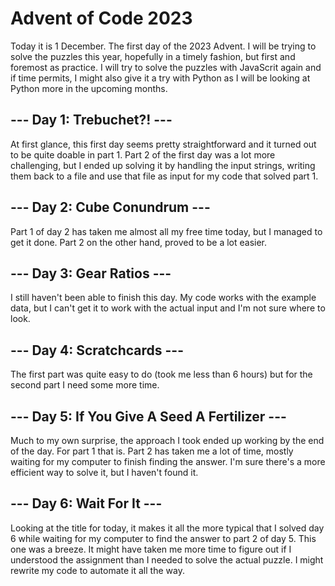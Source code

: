 # Advent of Code 2023

Today it is 1 December. The first day of the 2023 Advent. 
I will be trying to solve the puzzles this year, hopefully in a timely fashion, 
but first and foremost as practice.
I will try to solve the puzzles with JavaScrit again and if time permits, 
I might also give it a try with Python as I will be looking at Python more 
in the upcoming months.

## --- Day 1: Trebuchet?! ---

At first glance, this first day seems pretty straightforward and it turned out to be quite doable in part 1.
Part 2 of the first day was a lot more challenging, but I ended up solving it by handling the input strings, 
writing them back to a file and use that file as input for my code that solved part 1.


## --- Day 2: Cube Conundrum ---

Part 1 of day 2 has taken me almost all my free time today, but I managed to get it done.
Part 2 on the other hand, proved to be a lot easier.


## --- Day 3: Gear Ratios ---

I still haven't been able to finish this day. My code works with the example data, 
but I can't get it to work with the actual input and I'm not sure where to look.


## --- Day 4: Scratchcards ---

The first part was quite easy to do (took me less than 6 hours) but for the second part I need some more time.


## --- Day 5: If You Give A Seed A Fertilizer ---

Much to my own surprise, the approach I took ended up working by the end of the day. For part 1 that is.
Part 2 has taken me a lot of time, mostly waiting for my computer to finish finding the answer.
I'm sure there's a more efficient way to solve it, but I haven't found it.


## --- Day 6: Wait For It ---

Looking at the title for today, it makes it all the more typical that I solved day 6 while waiting for my computer to 
find the answer to part 2 of day 5. This one was a breeze. It might have taken me more time to figure out if I 
understood the assignment than I needed to solve the actual puzzle. 
I might rewrite my code to automate it all the way.


